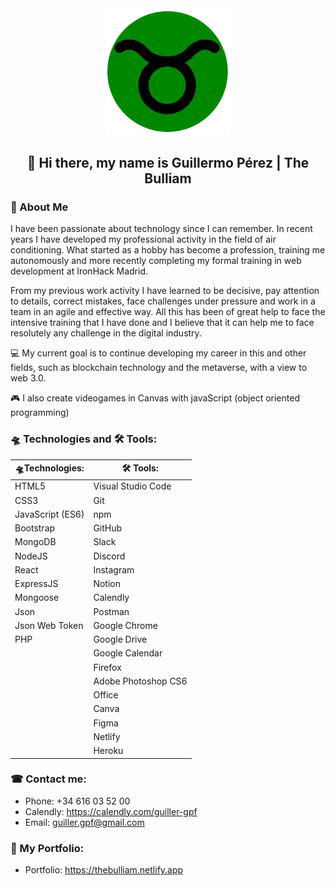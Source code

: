 <div align="center">
    <img src="./logo.png" alt="Logo The Bulliam" width="200">

## 👋 Hi there, my name is Guillermo Pérez | The Bulliam

</div>


### 🚀 About Me
I have been passionate about technology since I can remember. In recent years I have developed my professional activity in the field of air conditioning. What started as a hobby has become a profession, training me autonomously and more recently completing my formal training in web development at IronHack Madrid.

From my previous work activity I have learned to be decisive, pay attention to details, correct mistakes, face challenges under pressure and work in a team in an agile and effective way. All this has been of great help to face the intensive training that I have done and I believe that it can help me to face resolutely any challenge in the digital industry.

💻 My current goal is to continue developing my career in this and other fields, such as blockchain technology and the metaverse, with a view to web 3.0.

🎮 I also create videogames in Canvas with javaScript (object oriented programming)

### 🛸 Technologies and 🛠 Tools:
<div align="center">

| 🛸Technologies:     |    🛠 Tools:        |
| ------------------- | ------------------- |
| HTML5               | Visual Studio Code  |
| CSS3                | Git                 |
| JavaScript (ES6)    | npm                 |
| Bootstrap           | GitHub              |
| MongoDB             | Slack               |
| NodeJS              | Discord             |
| React               | Instagram           |
| ExpressJS           | Notion              |
| Mongoose            | Calendly            |
| Json                | Postman             |
| Json Web Token      | Google Chrome       |
| PHP                 | Google Drive        |
|                     | Google Calendar     |
|                     | Firefox             |
|                     | Adobe Photoshop CS6 |
|                     | Office              |
|                     | Canva               |
|                     | Figma               |
|                     | Netlify             |
|                     | Heroku              |

</div>

### ☎ Contact me:
- Phone:  +34 616 03 52 00
- Calendly:  https://calendly.com/guiller-gpf
- Email:  guiller.gpf@gmail.com

### 📘 My Portfolio:
- Portfolio: https://thebulliam.netlify.app